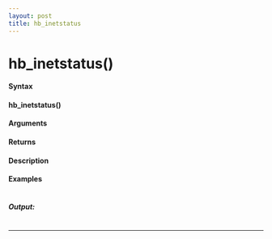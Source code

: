 ```yaml
---
layout: post
title: hb_inetstatus
---
```


# hb_inetstatus()


#### Syntax

#### hb_inetstatus()

#### Arguments

#### Returns

#### Description

#### Examples

```

```

##### Output:

```

```

---